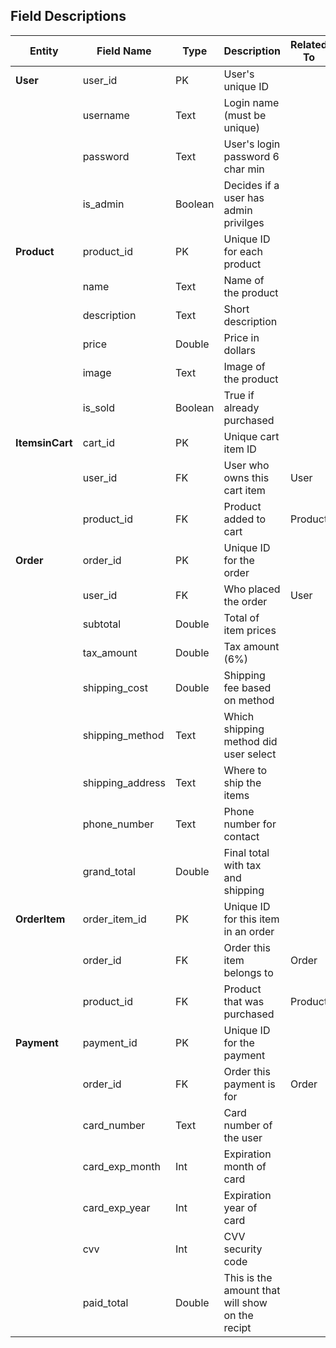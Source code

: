## Field Descriptions

| Entity       | Field Name         | Type     | Description                              | Related To |
|--------------|--------------------|----------|------------------------------------------|------------|
| **User**     | user_id            | PK       | User's unique ID                         |            |
|              | username           | Text     | Login name (must be unique)              |            |
|              | password           | Text     | User's login password 6 char min          |            |
|              | is_admin           | Boolean  | Decides if a user has admin privilges            |            |
| **Product**  | product_id         | PK       | Unique ID for each product               |            |
|              | name               | Text     | Name of the product                      |            |
|              | description        | Text     | Short description                        |            |
|              | price              | Double | Price in dollars                            |            |
|              | image              | Text     | Image of the product                 |            |
|              | is_sold            | Boolean  | True if already purchased                |            |
| **ItemsinCart** | cart_id         | PK       | Unique cart item ID                      |            |
|              | user_id            | FK       | User who owns this cart item             | User       |
|              | product_id         | FK       | Product added to cart                    | Product    |
| **Order**    | order_id           | PK       | Unique ID for the order                  |            |
|              | user_id            | FK       | Who placed the order              | User       |
|              | subtotal           | Double | Total of item prices                     |            |
|              | tax_amount         | Double | Tax amount (6%)                          |            |
|              | shipping_cost      | Double  | Shipping fee based on method             |            |
|              | shipping_method    | Text     | Which shipping method did user select           |            |
|              | shipping_address   | Text     | Where to ship the items                  |            |
|              | phone_number       | Text     | Phone number for contact                 |            |
|              | grand_total        | Double | Final total with tax and shipping        |            |
| **OrderItem**| order_item_id      | PK       | Unique ID for this item in an order      |            |
|              | order_id           | FK       | Order this item belongs to               | Order      |
|              | product_id         | FK       | Product that was purchased               | Product    |
| **Payment**  | payment_id         | PK       | Unique ID for the payment                |            |
|              | order_id           | FK       | Order this payment is for                | Order      |
|              | card_number    | Text     | Card number of the user          |            |
|              | card_exp_month     | Int      | Expiration month of card                 |            |
|              | card_exp_year      | Int      | Expiration year of card                  |            |
|              | cvv                | Int      | CVV security code                        |            |
|              | paid_total         | Double | This is the amount that will show on the recipt|
